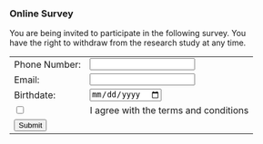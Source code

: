 <!DOCTYPE html>
<html>
<head>
<style>
function Check_Form() {
  var phoneInput = document.getElementById('phone');
  var emailInput = document.getElementById('email');
  var birthdateInput = document.getElementById('birthdate');
  var agreeBox = document.getElementById('agree_box');

  // Phone number validation
  var phonePattern = /^\+601\d{1}-\d{4} \d{4}$/;
  if (!phonePattern.test(phoneInput.value)) {
    alert('Invalid phone number format. Please enter a phone number in the format +601x-xxxx xxxx.');
    return false;
  }

  // Email validation
  var emailPattern = /@utm\.my$/;
  if (!emailPattern.test(emailInput.value)) {
    alert('Invalid email format. Please enter an email ending with @utm.my.');
    return false;
  }

  // Date of birth validation
  var birthdate = new Date(birthdateInput.value);
  var cutoffDate = new Date('2000-01-01');
  if (birthdate >= cutoffDate) {
    alert('Invalid date of birth. Please enter a date before 1 Jan 2000.');
    return false;
  }

  // Agreement checkbox validation
  if (!agreeBox.checked) {
    alert('Please agree to the terms and conditions.');
    return false;
  }

  // Other validation or form submission logic can be added here

  return true;
}
</style>
</head>
<body>
<h3> Online Survey</h3>
 You are being invited to participate in the following survey. You <br>have the right
to withdraw from the research study at any time.
 <form onsubmit="return Check_Form()">
 <Table>
  <tr><td>Phone Number:</td> <td> <input type='text' id='phone' /></td> </tr>
  <tr><td>Email: </td> <td><input type='text' id='email' /></td></tr>
  <tr><td>Birthdate: </td> <td><input type="date" id="birthdate" name="birthdate"><br /></td></tr>
  <tr><td><input type="checkbox" id="agree_box"></td> <td>I agree with the terms and conditions</td></tr>
  <tr><td><input type='submit'/></td></tr>
 </Table>
 </form>
</body>
</html>

